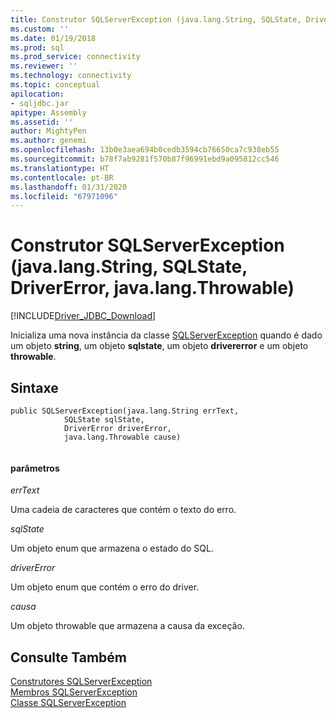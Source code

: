 ```yaml
---
title: Construtor SQLServerException (java.lang.String, SQLState, DriverError, java.lang.Throwable) | Microsoft Docs
ms.custom: ''
ms.date: 01/19/2018
ms.prod: sql
ms.prod_service: connectivity
ms.reviewer: ''
ms.technology: connectivity
ms.topic: conceptual
apilocation:
- sqljdbc.jar
apitype: Assembly
ms.assetid: ''
author: MightyPen
ms.author: genemi
ms.openlocfilehash: 13b0e3aea694b0cedb3594cb76650ca7c938eb55
ms.sourcegitcommit: b78f7ab9281f570b87f96991ebd9a095812cc546
ms.translationtype: HT
ms.contentlocale: pt-BR
ms.lasthandoff: 01/31/2020
ms.locfileid: "67971096"
---
```

# <a name="sqlserverexception-constructor-javalangstring-sqlstate-drivererror-javalangthrowable"></a>Construtor SQLServerException (java.lang.String, SQLState, DriverError, java.lang.Throwable)
[!INCLUDE[Driver_JDBC_Download](../../../includes/driver_jdbc_download.md)]

  Inicializa uma nova instância da classe [SQLServerException](../../../connect/jdbc/reference/sqlserverexception-class.md) quando é dado um objeto **string**, um objeto **sqlstate**, um objeto **drivererror** e um objeto **throwable**.

## <a name="syntax"></a>Sintaxe  
  
```  
public SQLServerException(java.lang.String errText,
            SQLState sqlState,
            DriverError driverError,
            java.lang.Throwable cause)
            
```  
  
#### <a name="parameters"></a>parâmetros  
 *errText*  
  
 Uma cadeia de caracteres que contém o texto do erro.
  
 *sqlState*  
  
 Um objeto enum que armazena o estado do SQL.
 
 *driverError*  
  
 Um objeto enum que contém o erro do driver.
 
 *causa*  
  
 Um objeto throwable que armazena a causa da exceção.
  
## <a name="see-also"></a>Consulte Também  
 [Construtores SQLServerException](../../../connect/jdbc/reference/sqlserverexception-constructors.md)   
 [Membros SQLServerException](../../../connect/jdbc/reference/sqlserverexception-members.md)   
 [Classe SQLServerException](../../../connect/jdbc/reference/sqlserverexception-class.md)  
  
  
